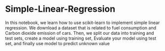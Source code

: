 # Simple-Linear-Regression
In this notebook, we learn how to use scikit-learn to implement simple linear regression. We download a dataset that is related to fuel consumption and Carbon dioxide emission of cars. Then, we split our data into training and test sets, create a model using training set, Evaluate your model using test set, and finally use model to predict unknown value
